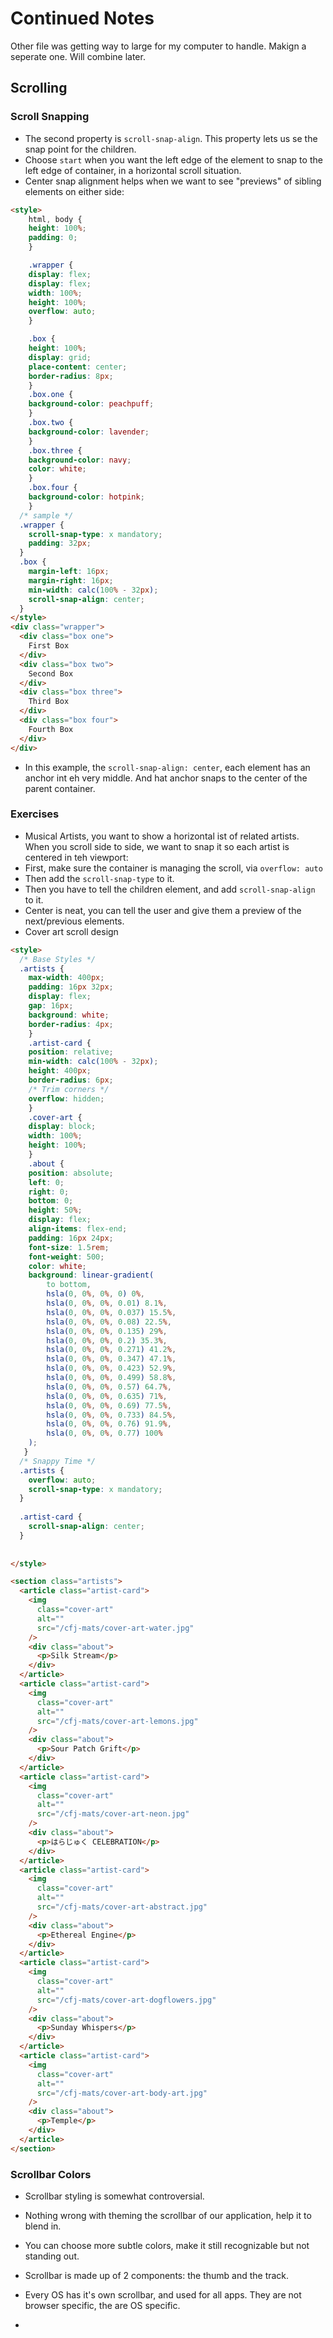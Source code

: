 # Continued Notes

Other file was getting way to large for my computer to handle. Makign a seperate one. Will combine later.

## Scrolling

### Scroll Snapping

- The second property is `scroll-snap-align`. This property lets us se the snap point for the children.
- Choose `start` when you want the left edge of the element to snap to the left edge of container, in a horizontal scroll situation.
- Center snap alignment helps when we want to see "previews" of sibling elements on either side:

```HTML
<style>
    html, body {
    height: 100%;
    padding: 0;
    }

    .wrapper {
    display: flex;
    display: flex;
    width: 100%;
    height: 100%;
    overflow: auto;
    }

    .box {
    height: 100%;
    display: grid;
    place-content: center;
    border-radius: 8px;
    }
    .box.one {
    background-color: peachpuff;
    }
    .box.two {
    background-color: lavender;
    }
    .box.three {
    background-color: navy;
    color: white;
    }
    .box.four {
    background-color: hotpink;
    }
  /* sample */
  .wrapper {
    scroll-snap-type: x mandatory;
    padding: 32px;
  }
  .box {
    margin-left: 16px;
    margin-right: 16px;
    min-width: calc(100% - 32px);
    scroll-snap-align: center;
  }
</style>
<div class="wrapper">
  <div class="box one">
    First Box
  </div>
  <div class="box two">
    Second Box
  </div>
  <div class="box three">
    Third Box
  </div>
  <div class="box four">
    Fourth Box
  </div>
</div>
```

- In this example, the `scroll-snap-align: center`, each element has an anchor int eh very middle. And hat anchor snaps to the center of the parent container.

### Exercises

- Musical Artists, you want to show a horizontal ist of related artists. When you scroll side to side, we want to snap it so each artist is centered in teh viewport:
- First, make sure the container is managing the scroll, via `overflow: auto`
- Then add the `scroll-snap-type` to it.
- Then you have to tell the children element, and add `scroll-snap-align` to it.
- Center is neat, you can tell the user and give them a preview of the next/previous elements.
- Cover art scroll design

```HTML
<style>
  /* Base Styles */
  .artists {
    max-width: 400px;
    padding: 16px 32px;
    display: flex;
    gap: 16px;
    background: white;
    border-radius: 4px;
    }
    .artist-card {
    position: relative;
    min-width: calc(100% - 32px);
    height: 400px;
    border-radius: 6px;
    /* Trim corners */
    overflow: hidden;
    }
    .cover-art {
    display: block;
    width: 100%;
    height: 100%;
    }
    .about {
    position: absolute;
    left: 0;
    right: 0;
    bottom: 0;
    height: 50%;
    display: flex;
    align-items: flex-end;
    padding: 16px 24px;
    font-size: 1.5rem;
    font-weight: 500;
    color: white;
    background: linear-gradient(
        to bottom,
        hsla(0, 0%, 0%, 0) 0%,
        hsla(0, 0%, 0%, 0.01) 8.1%,
        hsla(0, 0%, 0%, 0.037) 15.5%,
        hsla(0, 0%, 0%, 0.08) 22.5%,
        hsla(0, 0%, 0%, 0.135) 29%,
        hsla(0, 0%, 0%, 0.2) 35.3%,
        hsla(0, 0%, 0%, 0.271) 41.2%,
        hsla(0, 0%, 0%, 0.347) 47.1%,
        hsla(0, 0%, 0%, 0.423) 52.9%,
        hsla(0, 0%, 0%, 0.499) 58.8%,
        hsla(0, 0%, 0%, 0.57) 64.7%,
        hsla(0, 0%, 0%, 0.635) 71%,
        hsla(0, 0%, 0%, 0.69) 77.5%,
        hsla(0, 0%, 0%, 0.733) 84.5%,
        hsla(0, 0%, 0%, 0.76) 91.9%,
        hsla(0, 0%, 0%, 0.77) 100%
    );
   }
  /* Snappy Time */
  .artists {
    overflow: auto;
    scroll-snap-type: x mandatory;
  }
  
  .artist-card {
    scroll-snap-align: center;
  }
  
  
</style>

<section class="artists">
  <article class="artist-card">
    <img
      class="cover-art"
      alt=""
      src="/cfj-mats/cover-art-water.jpg"
    />
    <div class="about">
      <p>Silk Stream</p>
    </div>
  </article>
  <article class="artist-card">
    <img
      class="cover-art"
      alt=""
      src="/cfj-mats/cover-art-lemons.jpg"
    />
    <div class="about">
      <p>Sour Patch Grift</p>
    </div>
  </article>
  <article class="artist-card">
    <img
      class="cover-art"
      alt=""
      src="/cfj-mats/cover-art-neon.jpg"
    />
    <div class="about">
      <p>はらじゅく CELEBRATION</p>
    </div>
  </article>
  <article class="artist-card">
    <img
      class="cover-art"
      alt=""
      src="/cfj-mats/cover-art-abstract.jpg"
    />
    <div class="about">
      <p>Ethereal Engine</p>
    </div>
  </article>
  <article class="artist-card">
    <img
      class="cover-art"
      alt=""
      src="/cfj-mats/cover-art-dogflowers.jpg"
    />
    <div class="about">
      <p>Sunday Whispers</p>
    </div>
  </article>
  <article class="artist-card">
    <img
      class="cover-art"
      alt=""
      src="/cfj-mats/cover-art-body-art.jpg"
    />
    <div class="about">
      <p>Temple</p>
    </div>
  </article>
</section>
```

### Scrollbar Colors

- Scrollbar styling is somewhat controversial.
- Nothing wrong with theming the scrollbar of our application, help it to blend in.
- You can choose more subtle colors, make it still recognizable but not standing out.
- Scrollbar is made up of 2 components: the thumb and the track.
- Every OS has it's own scrollbar, and used for all apps. They are not browser specific, the are OS specific.

-
